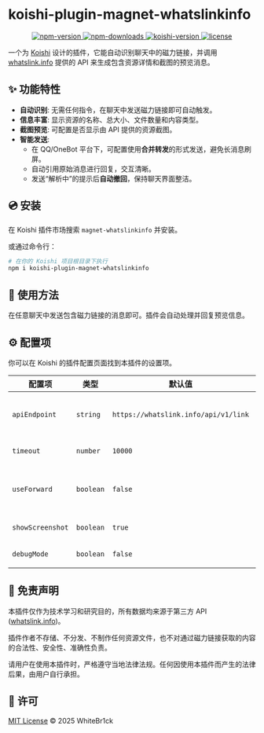 # koishi-plugin-magnet-whatslinkinfo

<p align="center">
  <a href="https://www.npmjs.com/package/koishi-plugin-magnet-whatslinkinfo">
    <img src="https://img.shields.io/npm/v/koishi-plugin-magnet-whatslinkinfo.svg" alt="npm-version">
  </a>
  <a href="https://www.npmjs.com/package/koishi-plugin-magnet-whatslinkinfo">
    <img src="https://img.shields.io/npm/dm/koishi-plugin-magnet-whatslinkinfo.svg" alt="npm-downloads">
  </a>
  <a href="https://koishi.chat">
    <img src="https://img.shields.io/badge/koishi-%5E4.18.7-brightgreen.svg" alt="koishi-version">
  </a>
  <a href="https://github.com/WhiteBr1ck/koishi-plugin-magnet-whatslinkinfo/blob/main/LICENSE">
    <img src="https://img.shields.io/npm/l/koishi-plugin-magnet-whatslinkinfo.svg" alt="license">
  </a>
</p>

一个为 [Koishi](https://koishi.chat/) 设计的插件，它能自动识别聊天中的磁力链接，并调用 [whatslink.info](https://whatslink.info/) 提供的 API 来生成包含资源详情和截图的预览消息。

## ✨ 功能特性

- **自动识别**: 无需任何指令，在聊天中发送磁力链接即可自动触发。
- **信息丰富**: 显示资源的名称、总大小、文件数量和内容类型。
- **截图预览**: 可配置是否显示由 API 提供的资源截图。
- **智能发送**:
  - 在 QQ/OneBot 平台下，可配置使用**合并转发**的形式发送，避免长消息刷屏。
  - 自动引用原始消息进行回复，交互清晰。
  - 发送“解析中”的提示后**自动撤回**，保持聊天界面整洁。

## 💿 安装

在 Koishi 插件市场搜索 `magnet-whatslinkinfo` 并安装。

或通过命令行：

```bash
# 在你的 Koishi 项目根目录下执行
npm i koishi-plugin-magnet-whatslinkinfo
```

## 📖 使用方法

在任意聊天中发送包含磁力链接的消息即可。插件会自动处理并回复预览信息。

## ⚙️ 配置项

你可以在 Koishi 的插件配置页面找到本插件的设置项。

| 配置项         | 类型      | 默认值                               | 描述                                                                                               |
| -------------- | --------- | ------------------------------------ | -------------------------------------------------------------------------------------------------- |
| `apiEndpoint`  | `string`  | `https://whatslink.info/api/v1/link` | `whatslink.info` 的 API 请求地址。通常无需修改。                                                   |
| `timeout`      | `number`  | `10000`                              | 请求 API 的超时时间（毫秒）。                                                                      |
| `useForward`   | `boolean` | `false`                              | 在 QQ/OneBot 平台使用合并转发的形式发送结果。                                                      |
| `showScreenshot` | `boolean` | `true`                               | 是否在结果中显示资源截图。                                                                         |
| `debugMode`    | `boolean` | `false`                              | 是否开启调试模式。                                                                                  |

## 📜 免责声明

本插件仅作为技术学习和研究目的，所有数据均来源于第三方 API ([whatslink.info](https://whatslink.info/))。

插件作者不存储、不分发、不制作任何资源文件，也不对通过磁力链接获取的内容的合法性、安全性、准确性负责。

请用户在使用本插件时，严格遵守当地法律法规。任何因使用本插件而产生的法律后果，由用户自行承担。

## 📝 许可

[MIT License](https://github.com/WhiteBr1ck/koishi-plugin-magnet-whatslinkinfo/blob/main/LICENSE) © 2025 WhiteBr1ck
